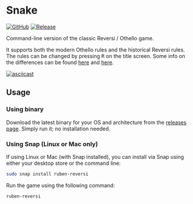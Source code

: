 # Snake

[![GitHub](https://img.shields.io/github/license/Ruben9922/reversi)](https://github.com/Ruben9922/reversi/blob/master/LICENSE)
[![Release](https://github.com/Ruben9922/reversi/actions/workflows/release.yml/badge.svg)](https://github.com/Ruben9922/reversi/actions/workflows/release.yml)

Command-line version of the classic Reversi / Othello game.

It supports both the modern Othello rules and the historical Reversi rules. The rules can be changed by pressing <kbd>R</kbd> on the title screen. Some info on the differences can be found [here](https://www.mastersofgames.com/rules/reversi-othello-rules.htm) and [here](https://en.wikipedia.org/wiki/Reversi#Rules).

[![asciicast](https://asciinema.org/a/mGiPozcB9NhEpVsh9CwQWsA52.svg)](https://asciinema.org/a/mGiPozcB9NhEpVsh9CwQWsA52)

## Usage

### Using binary
Download the latest binary for your OS and architecture from the [releases page](https://github.com/Ruben9922/reversi/releases). Simply run it; no installation needed.

### Using Snap (Linux or Mac only)
If using Linux or Mac (with Snap installed), you can install via Snap using either your desktop store or the command line:
```bash
sudo snap install ruben-reversi
```

Run the game using the following command:
```bash
ruben-reversi
```
